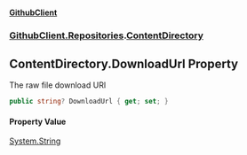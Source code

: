 #### [GithubClient](index.md 'index')
### [GithubClient.Repositories](GithubClient.Repositories.md 'GithubClient.Repositories').[ContentDirectory](GithubClient.Repositories.ContentDirectory.md 'GithubClient.Repositories.ContentDirectory')

## ContentDirectory.DownloadUrl Property

The raw file download URl

```csharp
public string? DownloadUrl { get; set; }
```

#### Property Value
[System.String](https://docs.microsoft.com/en-us/dotnet/api/System.String 'System.String')